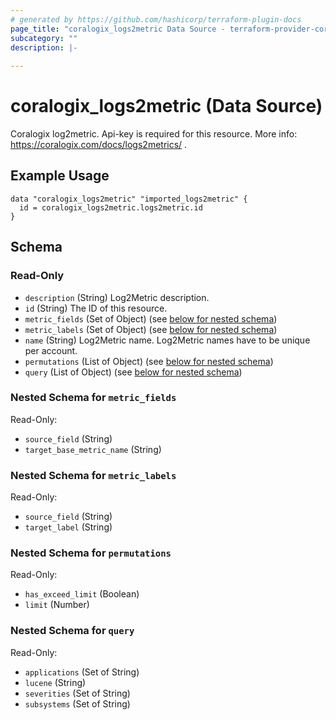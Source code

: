 ```yaml
---
# generated by https://github.com/hashicorp/terraform-plugin-docs
page_title: "coralogix_logs2metric Data Source - terraform-provider-coralogix"
subcategory: ""
description: |-
  
---
```


# coralogix_logs2metric (Data Source)
Coralogix log2metric.
Api-key is required for this resource.
More info: https://coralogix.com/docs/logs2metrics/ .
## Example Usage

```hcl
data "coralogix_logs2metric" "imported_logs2metric" {
  id = coralogix_logs2metric.logs2metric.id
}
```



<!-- schema generated by tfplugindocs -->
## Schema

### Read-Only

- `description` (String) Log2Metric description.
- `id` (String) The ID of this resource.
- `metric_fields` (Set of Object) (see [below for nested schema](#nestedatt--metric_fields))
- `metric_labels` (Set of Object) (see [below for nested schema](#nestedatt--metric_labels))
- `name` (String) Log2Metric name. Log2Metric names have to be unique per account.
- `permutations` (List of Object) (see [below for nested schema](#nestedatt--permutations))
- `query` (List of Object) (see [below for nested schema](#nestedatt--query))

<a id="nestedatt--metric_fields"></a>
### Nested Schema for `metric_fields`

Read-Only:

- `source_field` (String)
- `target_base_metric_name` (String)


<a id="nestedatt--metric_labels"></a>
### Nested Schema for `metric_labels`

Read-Only:

- `source_field` (String)
- `target_label` (String)


<a id="nestedatt--permutations"></a>
### Nested Schema for `permutations`

Read-Only:

- `has_exceed_limit` (Boolean)
- `limit` (Number)


<a id="nestedatt--query"></a>
### Nested Schema for `query`

Read-Only:

- `applications` (Set of String)
- `lucene` (String)
- `severities` (Set of String)
- `subsystems` (Set of String)


